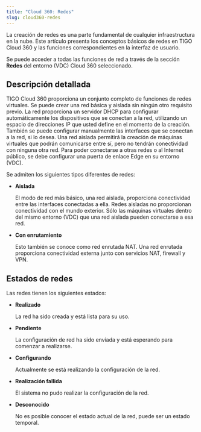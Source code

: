 ```yaml
---
title: "Cloud 360: Redes"
slug: cloud360-redes
---
```


La creación de redes es una parte fundamental de cualquier infraestructura en la nube. Este artículo presenta los conceptos básicos de redes en TIGO Cloud 360 y las funciones correspondientes en la interfaz de usuario.

Se puede acceder a todas las funciones de red a través de la sección **Redes** del entorno (VDC) Cloud 360 seleccionado.

## Descripción detallada

TIGO Cloud 360 proporciona un conjunto completo de funciones de redes virtuales. Se puede crear una red básica y aislada sin ningún otro requisito previo. La red proporciona un servidor DHCP para configurar automáticamente los dispositivos que se conectan a la red, utilizando un espacio de direcciones IP que usted define en el momento de la creación. También se puede configurar manualmente las interfaces que se conectan a la red, si lo desea. Una red aislada permitirá la creación de máquinas virtuales que podrán comunicarse entre sí, pero no tendrán conectividad con ninguna otra red. Para poder conectarse a otras redes o al Internet público, se debe configurar una puerta de enlace Edge en su entorno (VDC).

Se admiten los siguientes tipos diferentes de redes:

- **Aislada**

    El modo de red más básico, una red aislada, proporciona conectividad entre las interfaces conectadas a ella. Redes aisladas no proporcionan conectividad con el mundo exterior. Sólo las máquinas virtuales dentro del mismo entorno (VDC) que una red aislada pueden conectarse a esa red.

- **Con enrutamiento**

    Esto también se conoce como red enrutada NAT. Una red enrutada proporciona conectividad externa junto con servicios NAT, firewall y VPN.

## Estados de redes

Las redes tienen los siguientes estados:

- **Realizado**

     La red ha sido creada y está lista para su uso.

- **Pendiente**

     La configuración de red ha sido enviada y está esperando para comenzar a realizarse.

- **Configurando**

     Actualmente se está realizando la configuración de la red.

- **Realización fallida**

     El sistema no pudo realizar la configuración de la red.

- **Desconocido**

     No es posible conocer el estado actual de la red, puede ser un estado temporal.
